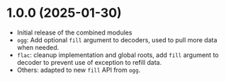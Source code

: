1.0.0 (2025-01-30)
=====
* Initial release of the combined modules
* `ogg`: Add optional `fill` argument to decoders, used to pull more data when needed.
* `flac`: cleanup implementation and global roots, add `fill` argument to decoder to prevent use of exception to refill data.
* Others: adapted to new `fill` API from `ogg`.
